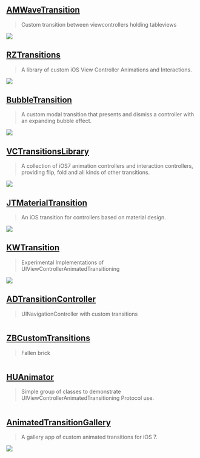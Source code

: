 [AMWaveTransition](https://github.com/andreamazz/AMWaveTransition)
--
> Custom transition between viewcontrollers holding tableviews

![](https://raw.githubusercontent.com/andreamazz/AMWaveTransition/master/assets/screenshot.gif)

[RZTransitions ](https://github.com/Raizlabs/RZTransitions)
--
> A library of custom iOS View Controller Animations and Interactions.

![](https://camo.githubusercontent.com/85800d3c1b66b7c71ab43023001d52d1e8696c7f/687474703a2f2f7261772e6769746875622e636f6d2f5261697a6c6162732f525a5472616e736974696f6e732f6d61737465722f5765622f525a5472616e736974696f6e7344656d6f2e676966)

[BubbleTransition](https://github.com/andreamazz/BubbleTransition)
--
> A custom modal transition that presents and dismiss a controller with an expanding bubble effect.

![](https://raw.githubusercontent.com/andreamazz/BubbleTransition/master/assets/screenshot.gif)

[VCTransitionsLibrary](https://github.com/ColinEberhardt/VCTransitionsLibrary)
--
> A collection of iOS7 animation controllers and interaction controllers, providing flip, fold and all kinds of other transitions.

![](https://github.com/ColinEberhardt/VCTransitionsLibrary/raw/master/Screenshots/thumbnails/Flip/1.png)

[JTMaterialTransition](https://github.com/jonathantribouharet/JTMaterialTransition)
--
> An iOS transition for controllers based on material design.

![](https://github.com/jonathantribouharet/JTMaterialTransition/raw/master/Screens/example.gif)

[KWTransition](https://github.com/KurtWagner/KWTransition)
--
> Experimental Implementations of UIViewControllerAnimatedTransitioning

![](https://camo.githubusercontent.com/8287a71fd6527d85c9ca272decccac752ddc3f3f/68747470733a2f2f7261772e6769746875622e636f6d2f4b7572745761676e65722f4b575472616e736974696f6e2f6d61737465722f53616d706c652f4b575472616e736974696f6e466164654261636b4f7665722e676966)

[ADTransitionController](https://github.com/applidium/ADTransitionController)
--
> UINavigationController with custom transitions

![]()

[ZBCustomTransitions](https://github.com/zonble/ZBCustomTransitions)
--
> Fallen brick

![]()

[HUAnimator](https://github.com/cinkster/HUAnimator)
--
> Simple group of classes to demonstrate UIViewControllerAnimatedTransitioning Protocol use.

![]()

[AnimatedTransitionGallery](https://github.com/shu223/AnimatedTransitionGallery)
--
> A gallery app of custom animated transitions for iOS 7.

![](https://github.com/shu223/AnimatedTransitionGallery/raw/master/gallery.gif)

[]()
--
> 

![]()
